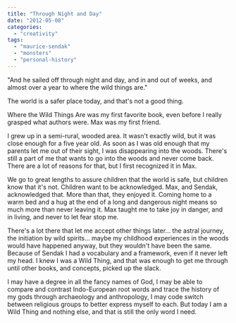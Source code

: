 ```yaml
---
title: "Through Night and Day"
date: "2012-05-08"
categories: 
  - "creativity"
tags: 
  - "maurice-sendak"
  - "monsters"
  - "personal-history"
---
```


"And he sailed off through night and day, and in and out of weeks, and almost over a year to where the wild things are."

The world is a safer place today, and that's not a good thing.

Where the Wild Things Are was my first favorite book, even before I really grasped what authors were. Max was my first friend.

I grew up in a semi-rural, wooded area. It wasn't exactly wild, but it was close enough for a five year old. As soon as I was old enough that my parents let me out of their sight, I was disappearing into the woods. There's still a part of me that wants to go into the woods and never come back. There are a lot of reasons for that, but I first recognized it in Max.

We go to great lengths to assure children that the world is safe, but children know that it's not. Children want to be acknowledged. Max, and Sendak, acknowledged that. More than that, they enjoyed it. Coming home to a warm bed and a hug at the end of a long and dangerous night means so much more than never leaving it. Max taught me to take joy in danger, and in living, and never to let fear stop me.

There's a lot there that let me accept other things later... the astral journey, the initiation by wild spirits... maybe my childhood experiences in the woods would have happened anyway, but they wouldn't have been the same. Because of Sendak I had a vocabulary and a framework, even if it never left my head. I knew I was a Wild Thing, and that was enough to get me through until other books, and concepts, picked up the slack.

I may have a degree in all the fancy names of God, I may be able to compare and contrast Indo-European root words and trace the history of my gods through archaeology and anthropology, I may code switch between religious groups to better express myself to each. But today I am a Wild Thing and nothing else, and that is still the only word I need.

